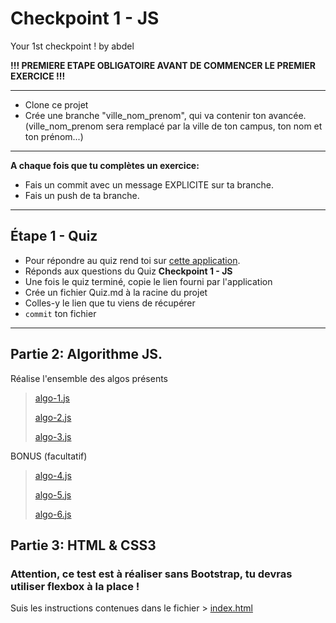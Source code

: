 # Checkpoint 1 - JS

Your 1st checkpoint ! by abdel

**!!! PREMIERE ETAPE OBLIGATOIRE AVANT DE COMMENCER LE PREMIER EXERCICE !!!**

---

- Clone ce projet
- Crée une branche "ville_nom_prenom", qui va contenir ton avancée. (ville_nom_prenom sera remplacé par la ville de ton campus, ton nom et ton prénom...)

---

**A chaque fois que tu complètes un exercice:**

- Fais un commit avec un message EXPLICITE sur ta branche.
- Fais un push de ta branche.

---
## Étape 1 - Quiz

- Pour répondre au quiz rend toi sur [cette application](https://wild-quiz-client.herokuapp.com/).
- Réponds aux questions du Quiz **Checkpoint 1 - JS**
- Une fois le quiz terminé, copie le lien fourni par l'application
- Crée un fichier Quiz.md à la racine du projet
- Colles-y le lien que tu viens de récupérer
- `commit` ton fichier

---
## Partie 2: Algorithme JS.

Réalise l'ensemble des algos présents

> [algo-1.js](./algo-1.js)
>
> [algo-2.js](./algo-2.js)
>
> [algo-3.js](./algo-3.js)

BONUS (facultatif)
> [algo-4.js](./algo-4.js)
>
> [algo-5.js](./algo-5.js)
>
> [algo-6.js](./algo-6.js)

## Partie 3: HTML & CSS3

### Attention, ce test est à réaliser sans Bootstrap, tu devras utiliser flexbox à la place !

Suis les instructions contenues dans le fichier > [index.html](site/index.html)
